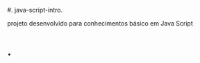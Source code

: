  #. java-script-intro.     



          
   projeto desenvolvido para conhecimentos básico em Java Script


<h1>    </  h1>.
 